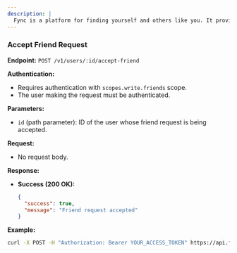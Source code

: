 ```yaml
---
description: | 
  Fync is a platform for finding yourself and others like you. It provides a public open-source API for letting other applications connect to your friends' network. Fync also offers a web interface for managing your friends' network and a mobile app to sync with your friends.
---
```


### Accept Friend Request

**Endpoint:** `POST /v1/users/:id/accept-friend`

**Authentication:**

- Requires authentication with `scopes.write.friends` scope.
- The user making the request must be authenticated.

**Parameters:**

- `id` (path parameter): ID of the user whose friend request is being accepted.

**Request:**

- No request body.

**Response:**

- **Success (200 OK):**
  ```json
  {
    "success": true,
    "message": "Friend request accepted"
  }
  ```

**Example:**

```bash
curl -X POST -H "Authorization: Bearer YOUR_ACCESS_TOKEN" https://api.fync.in/v1/users/123/accept-friend
```
